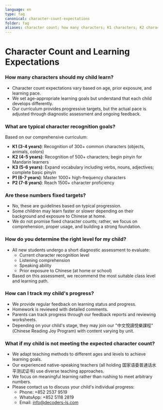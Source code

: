 ```yaml
---
language: en
type: faq
canonical: character-count-expectations
folder: faq
aliases: character count; how many characters; K1 characters; K2 characters; learning expectations; 识字量; 認字量; literacy expectations; reading goals
---
```

# Character Count and Learning Expectations

### How many characters should my child learn?
- Character count expectations vary based on age, prior exposure, and learning pace.
- We set age-appropriate learning goals but understand that each child develops differently.
- Our curriculum provides progressive targets, but the actual pace is adjusted through diagnostic assessment and ongoing feedback.

### What are typical character recognition goals?
Based on our comprehensive curriculum:
- **K1 (3-4 years)**: Recognition of 300+ common characters (objects, animals, colors)
- **K2 (4-5 years)**: Recognition of 500+ characters; begin pinyin for Mandarin learners
- **K3 (5-6 years)**: Expand vocabulary including verbs, nouns, adjectives; complete basic pinyin
- **P1 (6-7 years)**: Master 1000+ high-frequency characters
- **P2 (7-8 years)**: Reach 1500+ character proficiency

### Are these numbers fixed targets?
- No, these are guidelines based on typical progression.
- Some children may learn faster or slower depending on their background and exposure to Chinese at home.
- We do not promise fixed character counts; rather, we focus on comprehension, proper usage, and building a strong foundation.

### How do you determine the right level for my child?
- All new students undergo a short diagnostic assessment to evaluate:
  - Current character recognition level
  - Listening comprehension
  - Speaking ability
  - Prior exposure to Chinese (at home or school)
- Based on this assessment, we recommend the most suitable class level and learning path.

### How can I track my child's progress?
- We provide regular feedback on learning status and progress.
- Homework is reviewed with detailed comments.
- Parents can track progress through our feedback reports and reviewing worksheets.
- Depending on your child's stage, they may join our "中文悅讀悅樂課程" (Chinese Reading Joy Program) with content varying by unit.

### What if my child is not meeting the expected character count?
- We adapt teaching methods to different ages and levels to achieve learning goals.
- Our experienced native-speaking teachers (all holding 国家语委普通话水平测试证书) use diverse teaching approaches.
- We focus on meaningful learning rather than rushing to meet arbitrary numbers.
- Please contact us to discuss your child's individual progress:
  - Phone: +852 2537 9519
  - WhatsApp: +852 5118 2819
  - Email: info@decoders-ls.com
